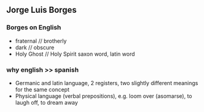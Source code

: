 ## Jorge Luis Borges 

### Borges on English
* fraternal // brotherly
* dark // obscure
* Holy Ghost // Holy Spirit
saxon word, latin word

### why english >> spanish
* Germanic and latin language, 2 registers, two slightly different meanings for the same concept
* Physical language (verbal prepositions), e.g. loom over  (asomarse), to laugh off, to dream away